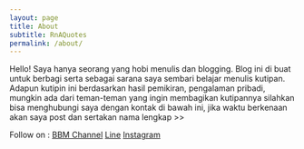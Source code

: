 ```yaml
---
layout: page
title: About
subtitle: RnAQuotes
permalink: /about/
---
```


Hello! Saya hanya seorang yang hobi menulis dan blogging. 
Blog ini di buat untuk berbagi serta sebagai sarana saya sembari belajar menulis kutipan. 
Adapun kutipin ini berdasarkan hasil pemikiran, pengalaman pribadi, mungkin ada dari teman-teman yang ingin membagikan kutipannya silahkan bisa menghubungi saya dengan kontak di bawah ini, jika waktu berkenaan akan saya post dan sertakan nama lengkap >>


Follow on : 
[BBM Channel](http://pin.bbm.com/C0015D9A2/)
[Line](http://line.me/ti/p/%40uxc1348w/)
[Instagram](https://instagram.com/rnaquotes)
